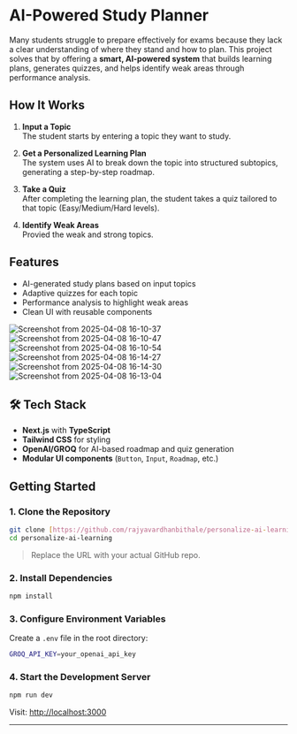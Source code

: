 # AI-Powered Study Planner

Many students struggle to prepare effectively for exams because they lack a clear understanding of where they stand and how to plan. This project solves that by offering a **smart, AI-powered system** that builds learning plans, generates quizzes, and helps identify weak areas through performance analysis.

## How It Works

1. **Input a Topic**  
   The student starts by entering a topic they want to study.

2. **Get a Personalized Learning Plan**  
   The system uses AI to break down the topic into structured subtopics, generating a step-by-step roadmap.

3. **Take a Quiz**  
   After completing the learning plan, the student takes a quiz tailored to that topic (Easy/Medium/Hard levels).

4. **Identify Weak Areas**  
   Provied the weak and strong topics.

## Features

- AI-generated study plans based on input topics
- Adaptive quizzes for each topic
- Performance analysis to highlight weak areas
- Clean UI with reusable components

![Screenshot from 2025-04-08 16-10-37](https://github.com/user-attachments/assets/f08706f9-fe31-4fae-987e-2560b3caa43a)
![Screenshot from 2025-04-08 16-10-47](https://github.com/user-attachments/assets/c639b321-41fd-400a-ae31-e4c69c6aef63)
![Screenshot from 2025-04-08 16-10-54](https://github.com/user-attachments/assets/be3ec9bc-a31a-434f-aa4d-71cdca596b19)
![Screenshot from 2025-04-08 16-14-27](https://github.com/user-attachments/assets/6f31340b-c368-4007-94fe-3b52a917f4b9)
![Screenshot from 2025-04-08 16-14-30](https://github.com/user-attachments/assets/8ffe8727-6217-4816-8e8b-489be387d8da)
![Screenshot from 2025-04-08 16-13-04](https://github.com/user-attachments/assets/152cb3e4-cd6e-4bda-8959-20758aeda114)


## 🛠️ Tech Stack

- **Next.js** with **TypeScript**
- **Tailwind CSS** for styling
- **OpenAI/GROQ** for AI-based roadmap and quiz generation
- **Modular UI components** (`Button`, `Input`, `Roadmap`, etc.)

## Getting Started

### 1. Clone the Repository

```bash
git clone [https://github.com/rajyavardhanbithale/personalize-ai-learning](https://github.com/rajyavardhanbithale/personalize-ai-learning)
cd personalize-ai-learning
```

> Replace the URL with your actual GitHub repo.

### 2. Install Dependencies

```bash
npm install
```

### 3. Configure Environment Variables

Create a `.env` file in the root directory:

```bash env
GROQ_API_KEY=your_openai_api_key
```

### 4. Start the Development Server

```bash
npm run dev
```

Visit: [http://localhost:3000](http://localhost:3000)

---
